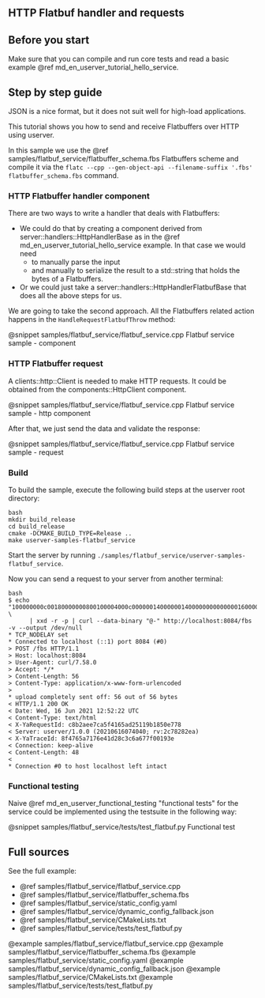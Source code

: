 ## HTTP Flatbuf handler and requests

## Before you start

Make sure that you can compile and run core tests and read a basic example @ref md_en_userver_tutorial_hello_service.


## Step by step guide

JSON is a nice format, but it does not suit well for high-load applications.

This tutorial shows you how to send and receive Flatbuffers over HTTP using userver.

In this sample we use the @ref samples/flatbuf_service/flatbuffer_schema.fbs Flatbuffers scheme and compile it via the
`flatc --cpp --gen-object-api --filename-suffix '.fbs' flatbuffer_schema.fbs` command.

### HTTP Flatbuffer handler component

There are two ways to write a handler that deals with Flatbuffers:
* We could do that by creating a component derived from server::handlers::HttpHandlerBase as in the @ref md_en_userver_tutorial_hello_service example. In that case we would need
    * to manually parse the input
    * and manually to serialize the result to a std::string that holds the bytes of a Flatbuffers.
* Or we could just take a server::handlers::HttpHandlerFlatbufBase that does all the above steps for us.

We are going to take the second approach. All the Flatbuffers related action happens in the `HandleRequestFlatbufThrow` method:

@snippet samples/flatbuf_service/flatbuf_service.cpp Flatbuf service sample - component


### HTTP Flatbuffer request

A clients::http::Client is needed to make HTTP requests. It could be obtained from the
components::HttpClient component.

@snippet samples/flatbuf_service/flatbuf_service.cpp Flatbuf service sample - http component

After that, we just send the data and validate the response:

@snippet samples/flatbuf_service/flatbuf_service.cpp Flatbuf service sample - request

### Build
To build the sample, execute the following build steps at the userver root directory:
```
bash
mkdir build_release
cd build_release
cmake -DCMAKE_BUILD_TYPE=Release ..
make userver-samples-flatbuf_service
```

Start the server by running `./samples/flatbuf_service/userver-samples-flatbuf_service`.

Now you can send a request to your server from another terminal:
```
bash
$ echo "100000000c00180000000800100004000c00000014000000140000000000000016000000000000000a00000048656c6c6f20776f72640000" \
      | xxd -r -p | curl --data-binary "@-" http://localhost:8084/fbs -v --output /dev/null
* TCP_NODELAY set
* Connected to localhost (::1) port 8084 (#0)
> POST /fbs HTTP/1.1
> Host: localhost:8084
> User-Agent: curl/7.58.0
> Accept: */*
> Content-Length: 56
> Content-Type: application/x-www-form-urlencoded
>
* upload completely sent off: 56 out of 56 bytes
< HTTP/1.1 200 OK
< Date: Wed, 16 Jun 2021 12:52:22 UTC
< Content-Type: text/html
< X-YaRequestId: c8b2aee7ca5f4165ad25119b1850e778
< Server: userver/1.0.0 (20210616074040; rv:2c78282ea)
< X-YaTraceId: 8f4765a7176e41d28c3c6a677f00193e
< Connection: keep-alive
< Content-Length: 48
<
* Connection #0 to host localhost left intact
```

### Functional testing
Naive @ref md_en_userver_functional_testing "functional tests" for the service
could be implemented using the testsuite in the following way:

@snippet samples/flatbuf_service/tests/test_flatbuf.py  Functional test

## Full sources

See the full example:
* @ref samples/flatbuf_service/flatbuf_service.cpp
* @ref samples/flatbuf_service/flatbuffer_schema.fbs
* @ref samples/flatbuf_service/static_config.yaml
* @ref samples/flatbuf_service/dynamic_config_fallback.json
* @ref samples/flatbuf_service/CMakeLists.txt
* @ref samples/flatbuf_service/tests/test_flatbuf.py

@example samples/flatbuf_service/flatbuf_service.cpp
@example samples/flatbuf_service/flatbuffer_schema.fbs
@example samples/flatbuf_service/static_config.yaml
@example samples/flatbuf_service/dynamic_config_fallback.json
@example samples/flatbuf_service/CMakeLists.txt
@example samples/flatbuf_service/tests/test_flatbuf.py
